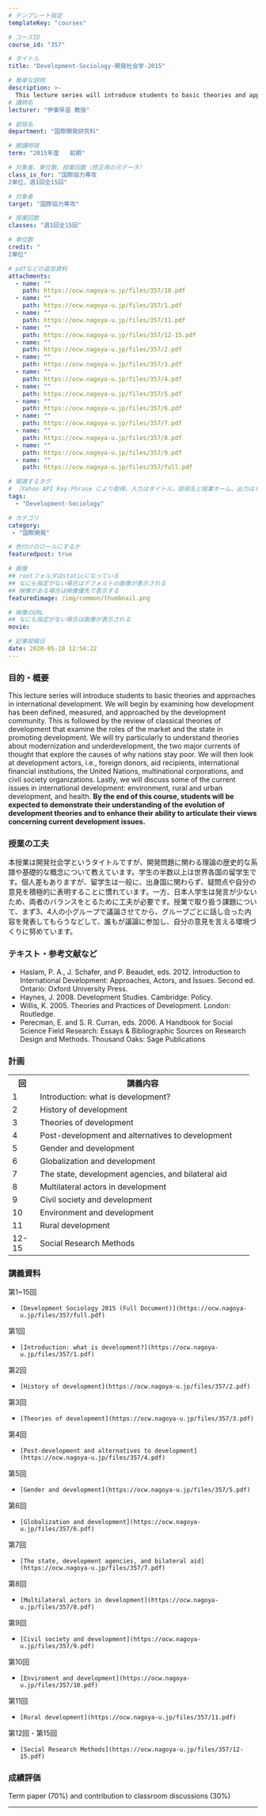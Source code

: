```yaml
---
# テンプレート指定
templateKey: "courses"

# コースID
course_id: "357"

# タイトル
title: "Development-Sociology-開発社会学-2015"

# 簡単な説明
description: >-
  This lecture series will introduce students to basic theories and approaches in international development. We will begin by examining how development has been defined, measured, and approached by the ....
# 講師名
lecturer: "伊東早苗 教授"

# 部局名
department: "国際開発研究科"

# 開講時限
term: "2015年度	前期"

# 対象者、単位数、授業回数（修正用の元データ）
class_is_for: "国際協力専攻
2単位、週1回全15回"

# 対象者
target: "国際協力専攻"

# 授業回数
classes: "週1回全15回"

# 単位数
credit: "
2単位"

# pdfなどの追加資料
attachments:
  - name: "" 
    path: https://ocw.nagoya-u.jp/files/357/10.pdf
  - name: "" 
    path: https://ocw.nagoya-u.jp/files/357/1.pdf
  - name: "" 
    path: https://ocw.nagoya-u.jp/files/357/11.pdf
  - name: "" 
    path: https://ocw.nagoya-u.jp/files/357/12-15.pdf
  - name: "" 
    path: https://ocw.nagoya-u.jp/files/357/2.pdf
  - name: "" 
    path: https://ocw.nagoya-u.jp/files/357/3.pdf
  - name: "" 
    path: https://ocw.nagoya-u.jp/files/357/4.pdf
  - name: "" 
    path: https://ocw.nagoya-u.jp/files/357/5.pdf
  - name: "" 
    path: https://ocw.nagoya-u.jp/files/357/6.pdf
  - name: "" 
    path: https://ocw.nagoya-u.jp/files/357/7.pdf
  - name: "" 
    path: https://ocw.nagoya-u.jp/files/357/8.pdf
  - name: "" 
    path: https://ocw.nagoya-u.jp/files/357/9.pdf
  - name: "" 
    path: https://ocw.nagoya-u.jp/files/357/full.pdf

# 関連するタグ
# （Yahoo API Key-Phrase により取得。入力はタイトル、部局名と授業ホーム、出力はキーフレーズ（tags））
tags:
  - "Development-Sociology"

# カテゴリ
category:
 - "国際開発"

# 色付けのロールにするか
featuredpost: true

# 画像
## rootフォルダはstaticになっている
## なにも指定がない場合はデフォルトの画像が表示される
## 映像がある場合は映像優先で表示する
featuredimage: /img/common/thumbnail.png

# 映像のURL
## なにも指定がない場合は画像が表示される
movie: 

# 記事投稿日
date: 2020-05-10 12:54:22
---
```


### 目的・概要

This lecture series will introduce students to basic theories and approaches in international development. We will begin by examining how development has been defined, measured, and approached by the development community. This is followed by the review of classical theories of development that examine the roles of the market and the state in promoting development. We will try particularly to understand theories about modernization and underdevelopment, the two major currents of thought that explore the causes of why nations stay poor. We will then look at development actors, i.e., foreign donors, aid recipients, international financial institutions, the United Nations, multinational corporations, and civil society organizations. Lastly, we will discuss some of the current issues in international development: environment, rural and urban development, and health. **By the end of this course, students will be expected to demonstrate their understanding of the evolution of development theories and to enhance their ability to articulate their views concerning current development issues.**


### 授業の工夫

本授業は開発社会学というタイトルですが、開発問題に関わる理論の歴史的な系譜や基礎的な概念について教えています。学生の半数以上は世界各国の留学生です。個人差もありますが、留学生は一般に、出身国に関わらず、疑問点や自分の意見を積極的に表明することに慣れています。一方、日本人学生は発言が少ないため、両者のバランスをとるために工夫が必要です。授業で取り扱う課題について、まず3、4人の小グループで議論させてから、グループごとに話し合った内容を発表してもらうなどして、誰もが議論に参加し、自分の意見を言える環境づくりに努めています。





### テキスト・参考文献など

* Haslam, P. A., J. Schafer, and P. Beaudet, eds. 2012. Introduction to International Development: Approaches, Actors, and Issues. Second ed. Ontario: Oxford University Press.
* Haynes, J. 2008. Development Studies. Cambridge: Policy.
* Willis, K. 2005. Theories and Practices of Development. London: Routledge.
* Perecman, E. and S. R. Curran, eds. 2006. A Handbook for Social Science Field Research: Essays & Bibliographic Sources on Research Design and Methods. Thousand Oaks: Sage Publications


<h3>計画</h3>
<table class="basic" width="455">
<tr>
<th width="40" class="center">回</th>
<th width="415" class="center">講義内容</th>
</tr>

<tr>
<td width="40" class="center">1</td>
<td width="415">Introduction: what is development?</td>
</tr>

<tr>
<td width="40" class="center">2</td>
<td width="415">History of development</td>
</tr>

<tr>
<td width="40" class="center">3</td>
<td width="415">Theories of development</td>
</tr>

<tr>
<td width="40" class="center">4</td>
<td width="415">Post-development and alternatives to development</td>
</tr>

<tr>
<td width="40" class="center">5</td>
<td width="415">Gender and development</td>
</tr>

<tr>
<td width="40" class="center">6</td>
<td width="415">Globalization and development</td>
</tr>

<tr>
<td width="40" class="center">7</td>
<td width="415">The state, development agencies, and bilateral aid</td>
</tr>

<tr>
<td width="40" class="center">8</td>
<td width="415">Multilateral actors in development</td>
</tr>

<tr>
<td width="40" class="center">9</td>
<td width="415">Civil society and development</td>
</tr>

<tr>
<td width="40" class="center">10</td>
<td width="415">Environment and development</td>
</tr>

<tr>
<td width="40" class="center">11</td>
<td width="415">Rural development</td>
</tr>

<tr>
<td width="40" class="center">12-15</td>
<td width="415">Social Research Methods</td>
</tr>

</table>



### 講義資料



第1~15回


-     [Development Sociology 2015 (Full Document)](https://ocw.nagoya-u.jp/files/357/full.pdf) 




第1回


-     [Introduction: what is development?](https://ocw.nagoya-u.jp/files/357/1.pdf) 




第2回


-     [History of development](https://ocw.nagoya-u.jp/files/357/2.pdf) 




第3回


-     [Theories of development](https://ocw.nagoya-u.jp/files/357/3.pdf) 




第4回


-     [Post-development and alternatives to development](https://ocw.nagoya-u.jp/files/357/4.pdf) 




第5回


-     [Gender and development](https://ocw.nagoya-u.jp/files/357/5.pdf) 




第6回


-     [Globalization and development](https://ocw.nagoya-u.jp/files/357/6.pdf) 




第7回


-     [The state, development agencies, and bilateral aid](https://ocw.nagoya-u.jp/files/357/7.pdf) 




第8回


-     [Multilateral actors in development](https://ocw.nagoya-u.jp/files/357/8.pdf) 




第9回


-     [Civil society and development](https://ocw.nagoya-u.jp/files/357/9.pdf) 




第10回


-     [Enviroment and development](https://ocw.nagoya-u.jp/files/357/10.pdf) 




第11回


-     [Rural development](https://ocw.nagoya-u.jp/files/357/11.pdf) 




第12回 - 第15回


-     [Social Research Methods](https://ocw.nagoya-u.jp/files/357/12-15.pdf) 






### 成績評価

Term paper (70%) and contribution to classroom discussions (30%)



-----